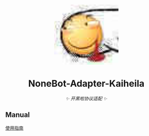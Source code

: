 <p align="center">
  <a"><img src="docs/logo3.jpg" width="200" alt="logo"></a>
</p>

<div align="center">

# NoneBot-Adapter-Kaiheila

_✨ 开黑啦协议适配 ✨_

</div>

## Manual

[使用指南](./MANUAL.md)